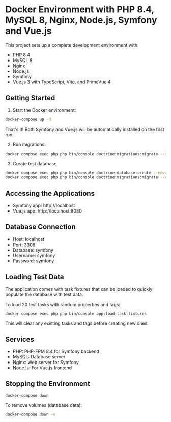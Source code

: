 # Docker Environment with PHP 8.4, MySQL 8, Nginx, Node.js, Symfony and Vue.js

This project sets up a complete development environment with:

- PHP 8.4
- MySQL 8
- Nginx
- Node.js
- Symfony
- Vue.js 3 with TypeScript, Vite, and PrimeVue 4

## Getting Started

1. Start the Docker environment:

```bash
docker-compose up -d
```

That's it! Both Symfony and Vue.js will be automatically installed on the first run.

2. Run migrations:

```bash
docker compose exec php php bin/console doctrine:migrations:migrate --no-interaction
```

3. Create test database

```bash
docker compose exec php php bin/console doctrine:database:create --env=test --if-not-exists
docker compose exec php php bin/console doctrine:migrations:migrate --env=test
```

## Accessing the Applications

- Symfony app: http://localhost
- Vue.js app: http://localhost:8080

## Database Connection

- Host: localhost
- Port: 3306
- Database: symfony
- Username: symfony
- Password: symfony

## Loading Test Data

The application comes with task fixtures that can be loaded to quickly populate the database with test data.

To load 20 test tasks with random properties and tags:

```bash
docker compose exec php php bin/console app:load-task-fixtures
```

This will clear any existing tasks and tags before creating new ones.

## Services

- PHP: PHP-FPM 8.4 for Symfony backend
- MySQL: Database server
- Nginx: Web server for Symfony
- Node.js: For Vue.js frontend

## Stopping the Environment

```bash
docker-compose down
```

To remove volumes (database data):

```bash
docker-compose down -v
```
